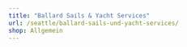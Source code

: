 ```yaml
---
title: "Ballard Sails & Yacht Services"
url: /seattle/ballard-sails-und-yacht-services/
shop: Allgemein
---
```

